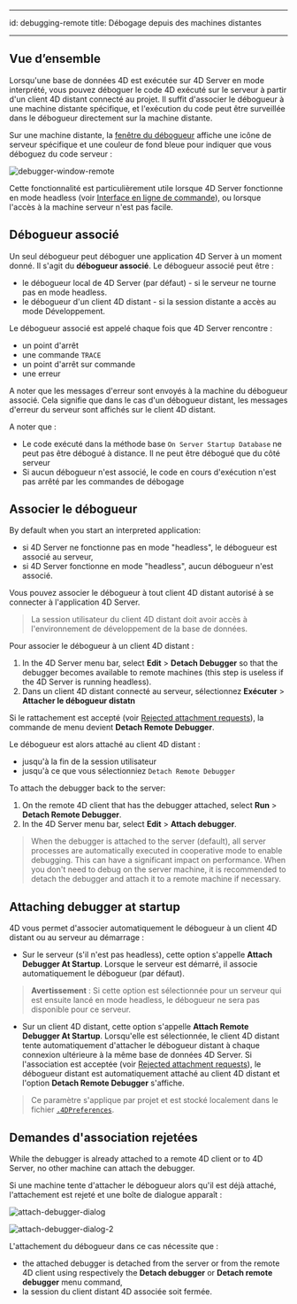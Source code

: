 - - -
id: debugging-remote title: Débogage depuis des machines distantes
- - -

## Vue d’ensemble

Lorsqu'une base de données 4D est exécutée sur 4D Server en mode interprété, vous pouvez déboguer le code 4D exécuté sur le serveur à partir d'un client 4D distant connecté au projet. Il suffit d'associer le débogueur à une machine distante spécifique, et l'exécution du code peut être surveillée dans le débogueur directement sur la machine distante.

Sur une machine distante, la [fenêtre du débogueur](debugger.md) affiche une icône de serveur spécifique et une couleur de fond bleue pour indiquer que vous déboguez du code serveur :

![debugger-window-remote](../assets/en/Debugging/debuggerWindowRemote.png)

Cette fonctionnalité est particulièrement utile lorsque 4D Server fonctionne en mode headless (voir [Interface en ligne de commande](../Admin/cli.md)), ou lorsque l'accès à la machine serveur n'est pas facile.


## Débogueur associé

Un seul débogueur peut déboguer une application 4D Server à un moment donné. Il s'agit du **débogueur associé**. Le débogueur associé peut être :

* le débogueur local de 4D Server (par défaut) - si le serveur ne tourne pas en mode headless.
* le débogueur d'un client 4D distant - si la session distante a accès au mode Développement.

Le débogueur associé est appelé chaque fois que 4D Server rencontre :
* un point d'arrêt
* une commande `TRACE`
* un point d'arrêt sur commande
* une erreur

A noter que les messages d'erreur sont envoyés à la machine du débogueur associé. Cela signifie que dans le cas d'un débogueur distant, les messages d'erreur du serveur sont affichés sur le client 4D distant.

A noter que :
* Le code exécuté dans la méthode base `On Server Startup Database` ne peut pas être débogué à distance. Il ne peut être débogué que du côté serveur
* Si aucun débogueur n'est associé, le code en cours d'exécution n'est pas arrêté par les commandes de débogage


## Associer le débogueur

By default when you start an interpreted application:

* si 4D Server ne fonctionne pas en mode "headless", le débogueur est associé au serveur,
* si 4D Server fonctionne en mode "headless", aucun débogueur n'est associé.

Vous pouvez associer le débogueur à tout client 4D distant autorisé à se connecter à l'application 4D Server.

> La session utilisateur du client 4D distant doit avoir accès à l'environnement de développement de la base de données.

Pour associer le débogueur à un client 4D distant :

1. In the 4D Server menu bar, select **Edit** > **Detach Debugger** so that the debugger becomes available to remote machines (this step is useless if the 4D Server is running headless).
2. Dans un client 4D distant connecté au serveur, sélectionnez **Exécuter** > **Attacher le débogueur distatn**

Si le rattachement est accepté (voir [Rejected attachment requests](#rejected-attachment-requests)), la commande de menu devient **Detach Remote Debugger**.

Le débogueur est alors attaché au client 4D distant :
* jusqu'à la fin de la session utilisateur
* jusqu'à ce que vous sélectionniez `Detach Remote Debugger`

To attach the debugger back to the server:

1. On the remote 4D client that has the debugger attached, select **Run** > **Detach Remote Debugger**.
2. In the 4D Server menu bar, select **Edit** > **Attach debugger**.

> When the debugger is attached to the server (default), all server processes are automatically executed in cooperative mode to enable debugging. This can have a significant impact on performance. When you don't need to debug on the server machine, it is recommended to detach the debugger and attach it to a remote machine if necessary.



## Attaching debugger at startup

4D vous permet d'associer automatiquement le débogueur à un client 4D distant ou au serveur au démarrage :

* Sur le serveur (s'il n'est pas headless), cette option s'appelle **Attach Debugger At Startup**. Lorsque le serveur est démarré, il associe automatiquement le débogueur (par défaut).

> **Avertissement** : Si cette option est sélectionnée pour un serveur qui est ensuite lancé en mode headless, le débogueur ne sera pas disponible pour ce serveur.

* Sur un client 4D distant, cette option s'appelle **Attach Remote Debugger At Startup**. Lorsqu'elle est sélectionnée, le client 4D distant tente automatiquement d'attacher le débogueur distant à chaque connexion ultérieure à la même base de données 4D Server. Si l'association est acceptée (voir [Rejected attachment requests](#rejected-attachment-requests)), le débogueur distant est automatiquement attaché au client 4D distant et l'option **Detach Remote Debugger** s'affiche.

> Ce paramètre s'applique par projet et est stocké localement dans le fichier [`.4DPreferences`](Project/architecture.md#userpreferencesusername).

## Demandes d'association rejetées

While the debugger is already attached to a remote 4D client or to 4D Server, no other machine can attach the debugger.

Si une machine tente d'attacher le débogueur alors qu'il est déjà attaché, l'attachement est rejeté et une boîte de dialogue apparaît :

![attach-debugger-dialog](../assets/en/Debugging/attach-debugger-dialog.png)

![attach-debugger-dialog-2](../assets/en/Debugging/attach-debugger-dialog-2.png)

L'attachement du débogueur dans ce cas nécessite que :

* the attached debugger is detached from the server or from the remote 4D client using respectively the **Detach debugger** or **Detach remote debugger** menu command,
* la session du client distant 4D associée soit fermée.
